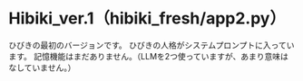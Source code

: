 # Hibiki_ver.1（hibiki_fresh/app2.py）
ひびきの最初のバージョンです。
ひびきの人格がシステムプロンプトに入っています。
記憶機能はまだありません。（LLMを2つ使っていますが、あまり意味はなしていません。）
